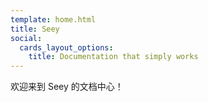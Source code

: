 ```yaml
---
template: home.html
title: Seey
social:
  cards_layout_options:
    title: Documentation that simply works
---
```


欢迎来到 Seey 的文档中心！
